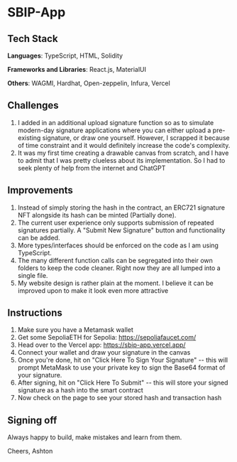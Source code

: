 # SBIP-App


## Tech Stack
**Languages**: TypeScript, HTML, Solidity

**Frameworks and Libraries**: React.js, MaterialUI

**Others**: WAGMI, Hardhat, Open-zeppelin, Infura, Vercel


## Challenges

  1) I added in an additional upload signature function so as to simulate modern-day signature applications where you can either upload a pre-existing signature, or draw one yourself. However, I scrapped it because of time constraint and it would definitely increase the code's complexity.
  2) It was my first time creating a drawable canvas from scratch, and I have to admit that I was pretty clueless about its implementation. So I had to seek plenty of help from the internet and ChatGPT
  

## Improvements

  1) Instead of simply storing the hash in the contract, an ERC721 signature NFT alongside its hash can be minted (Partially done).
  2) The current user experience only supports submission of repeated signatures partially. A "Submit New Signature" button and functionality can be added.
  3) More types/interfaces should be enforced on the code as I am using TypeScript.
  4) The many different function calls can be segregated into their own folders to keep the code cleaner. Right now they are all lumped into a single file.
  5) My website design is rather plain at the moment. I believe it can be improved upon to make it look even more attractive


## Instructions
  1) Make sure you have a Metamask wallet 
  2) Get some SepoliaETH for Sepolia: https://sepoliafaucet.com/
  3) Head over to the Vercel app: https://sbip-app.vercel.app/
  4) Connect your wallet and draw your signature in the canvas
  5) Once you're done, hit on "Click Here To Sign Your Signature" -- this will prompt MetaMask to use your private key to sign the Base64 format of your signature.
  6) After signing, hit on "Click Here To Submit" -- this will store your signed signature as a hash into the smart contract
  7) Now check on the page to see your stored hash and transaction hash


## Signing off

Always happy to build, make mistakes and learn from them.

Cheers,
Ashton
